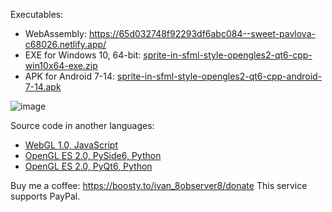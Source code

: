 Executables:
- WebAssembly: https://65d032748f92293df6abc084--sweet-pavlova-c68026.netlify.app/
- EXE for Windows 10, 64-bit: [sprite-in-sfml-style-opengles2-qt6-cpp-win10x64-exe.zip](https://www.dropbox.com/scl/fi/adavf1n18zqcmxlo5g1gt/sprite-in-sfml-style-opengles2-qt6-cpp-win10x64-exe.zip?rlkey=nyaaael96dis8iamcp0hf8b81&dl=1)
- APK for Android 7-14: [sprite-in-sfml-style-opengles2-qt6-cpp-android-7-14.apk](https://www.dropbox.com/scl/fi/o3kg1mazg7z7wxyipmvpl/sprite-in-sfml-style-opengles2-qt6-cpp-android-7-14.apk?rlkey=sk6euymllstbhzi0lh9wvcaqc&dl=1)

![image](https://github.com/8Observer8/sprite-in-sfml-style-opengles2-qt6-cpp/assets/3908473/3eb63b66-36c4-4860-a163-972fd505a262)

Source code in another languages:
- [WebGL 1.0, JavaScript](https://github.com/8Observer8/sprite-in-sfml-style-rollup-webgl-js)
- [OpenGL ES 2.0, PySide6, Python](https://github.com/8Observer8/sprite-in-sfml-style-opengles2-pyside6-python)
- [OpenGL ES 2.0, PyQt6, Python](https://github.com/8Observer8/sprite-in-sfml-style-opengles2-pyqt6-python)

Buy me a coffee: https://boosty.to/ivan_8observer8/donate This service supports PayPal.
